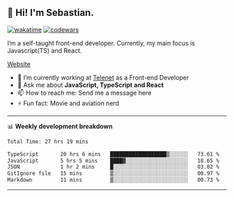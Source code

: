 ## 👋 Hi! I'm Sebastian.

[![wakatime](https://wakatime.com/badge/user/df0036c6-328a-4a39-be9b-e49417ed22a1.svg)](https://wakatime.com/@df0036c6-328a-4a39-be9b-e49417ed22a1)
[![codewars](https://www.codewars.com/users/sebavuye/badges/small)](https://www.codewars.com/users/sebavuye)

I’m a self-taught front-end developer. Currently, my main focus is Javascript(TS) and React.

[Website](https://sebastianvuye.be)

- 🔭 I’m currently working at [Telenet](https://telenet.be/) as a Front-end Developer
- 💬 Ask me about **JavaScript, TypeScript and React**
- 📫 How to reach me: Send me a message here
- ⚡ Fun fact: Movie and aviation nerd

-------

📊 **Weekly development breakdown**

<!--START_SECTION:waka-->

```txt
Total Time: 27 hrs 19 mins

TypeScript       20 hrs 6 mins   ██████████████████▒░░░░░░   73.61 %
JavaScript       5 hrs 5 mins    ████▓░░░░░░░░░░░░░░░░░░░░   18.65 %
JSON             1 hr 2 mins     █░░░░░░░░░░░░░░░░░░░░░░░░   03.82 %
GitIgnore file   15 mins         ▒░░░░░░░░░░░░░░░░░░░░░░░░   00.97 %
Markdown         11 mins         ▒░░░░░░░░░░░░░░░░░░░░░░░░   00.73 %
```

<!--END_SECTION:waka-->
-------
